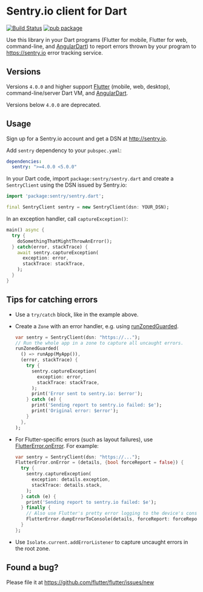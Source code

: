# Sentry.io client for Dart

[![Build Status](https://travis-ci.org/flutter/sentry.svg?branch=master)](https://travis-ci.org/flutter/sentry)
[![pub package](https://img.shields.io/pub/v/sentry.svg)](https://pub.dev/packages/sentry)

Use this library in your Dart programs (Flutter for mobile, Flutter for web,
command-line, and [AngularDart][angular_sentry]) to report errors thrown by your program to
https://sentry.io error tracking service.

## Versions

Versions `4.0.0` and higher support [Flutter][flutter] (mobile, web, desktop),
command-line/server Dart VM, and [AngularDart][angular_sentry].

Versions below `4.0.0` are deprecated.

## Usage

Sign up for a Sentry.io account and get a DSN at http://sentry.io.

Add `sentry` dependency to your `pubspec.yaml`:

```yaml
dependencies:
  sentry: ">=4.0.0 <5.0.0"
```

In your Dart code, import `package:sentry/sentry.dart` and create a `SentryClient` using the DSN issued by Sentry.io:

```dart
import 'package:sentry/sentry.dart';

final SentryClient sentry = new SentryClient(dsn: YOUR_DSN);
```

In an exception handler, call `captureException()`:

```dart
main() async {
  try {
    doSomethingThatMightThrowAnError();
  } catch(error, stackTrace) {
    await sentry.captureException(
      exception: error,
      stackTrace: stackTrace,
    );
  }
}
```

## Tips for catching errors

- Use a `try/catch` block, like in the example above.
- Create a `Zone` with an error handler, e.g. using [runZonedGuarded][run_zoned_guarded].

  ```dart
  var sentry = SentryClient(dsn: "https://...");
  // Run the whole app in a zone to capture all uncaught errors.
  runZonedGuarded(
    () => runApp(MyApp()),
    (error, stackTrace) {
      try {
        sentry.captureException(
          exception: error,
          stackTrace: stackTrace,
        );
        print('Error sent to sentry.io: $error');
      } catch (e) {
        print('Sending report to sentry.io failed: $e');
        print('Original error: $error');
      }
    },
  );
  ```
- For Flutter-specific errors (such as layout failures), use [FlutterError.onError][flutter_error]. For example:

  ```dart
  var sentry = SentryClient(dsn: "https://...");
  FlutterError.onError = (details, {bool forceReport = false}) {
    try {
      sentry.captureException(
        exception: details.exception,
        stackTrace: details.stack,
      );
    } catch (e) {
      print('Sending report to sentry.io failed: $e');
    } finally {
      // Also use Flutter's pretty error logging to the device's console.
      FlutterError.dumpErrorToConsole(details, forceReport: forceReport);
    }
  };
  ```
- Use `Isolate.current.addErrorListener` to capture uncaught errors
  in the root zone.

## Found a bug?

Please file it at https://github.com/flutter/flutter/issues/new

[flutter]: https://flutter.dev
[run_zoned_guarded]: https://api.dartlang.org/stable/dart-async/runZonedGuarded.html
[flutter_error]: https://docs.flutter.io/flutter/foundation/FlutterError/onError.html
[angular_sentry]: https://pub.dev/packages/angular_sentry
